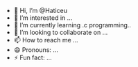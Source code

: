 - 👋 Hi, I’m @Haticeu
- 👀 I’m interested in ...
- 🌱 I’m currently learning .c programming..
- 💞️ I’m looking to collaborate on ...
- 📫 How to reach me ...
- 😄 Pronouns: ...
- ⚡ Fun fact: ...

<!---
Haticeu/Haticeu is a ✨ special ✨ repository because its `README.md` (this file) appears on your GitHub profile.
You can click the Preview link to take a look at your changes.
--->
